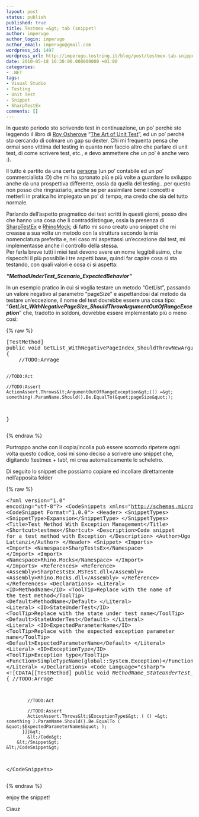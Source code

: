 ```yaml
---
layout: post
status: publish
published: true
title: Testmex =&gt; tab (snippet)
author: imperugo
author_login: imperugo
author_email: imperugo@gmail.com
wordpress_id: 1497
wordpress_url: http://imperugo.tostring.it/blog/post/testmex-tab-snippet/
date: 2010-05-18 16:30:00.000000000 +01:00
categories:
- .NET
tags:
- Visual Studio
- Testing
- Unit Test
- Snippet
- SharpTestEx
comments: []
---
```

<p>In questo periodo sto scrivendo test in continuazione, un po’ perchè sto leggendo il libro di <a href="http://weblogs.asp.net/rosherove/">Roy Osherove</a> “<a href="http://www.amazon.com/Art-Unit-Testing-Examples-Net/dp/1933988274/ref=sr_1_1?ie=UTF8&amp;s=books&amp;qid=1274130780&amp;sr=8-1">The Art of Unit Test</a>”, ed un po’ perchè sto cercando di colmare un gap su dexter. Chi mi frequenta pensa che ormai sono vittima del testing in quanto non faccio altro che parlare di unit test, di come scrivere test, etc., e devo ammettere che un po’ è anche vero :). </p>  <p>Il tutto è partito da una certa <a href="http://blogs.ugidotnet.org/pape/Default.aspx">persona</a> (un po’ contabile ed un po’ commercialista :D) che mi ha spronato più e più volte a guardare lo sviluppo anche da una prospettiva differente, ossia da quella del testing...per questo&#160; non posso che ringraziarlo, anche se per assimilare bene i concetti e metterli in pratica ho impiegato un po’ di tempo, ma credo che sia del tutto normale. </p>  <p>Parlando dell’aspetto pragmatico dei test scritti in questi giorni, posso dire che hanno una cosa che li contraddistingue, ossia la presenza di <a href="http://sharptestex.codeplex.com/">SharpTestEx</a> e <a href="http://www.ayende.com/projects/rhino-mocks.aspx">RhinoMock</a>; di fatto mi sono creato uno snippet che mi creasse a sua volta un metodo con la struttura secondo la mia nomenclatura preferita e, nel caso mi aspettassi un’eccezione dal test, mi implementasse anche il controllo della stessa.    <br />Per farla breve tutti i miei test devono avere un nome leggibilissimo, che rispecchi il più possibile i tre aspetti base, quindi far capire cosa si sta testando, con quali valori e cosa ci si aspetta: </p>  <p><em><b>“MethodUnderTest_Scenario_ExpectedBehavior”</b></em></p>  <p>In un esempio pratico in cui si voglia testare un metodo “GetList”, passando un valore negativo al parametro “pageSize” e aspettandosi dal metodo da testare un’eccezione, il nome del test dovrebbe essere una cosa tipo: “<em><b>GetList_WithNegativePageSize_ShouldThrowArgumentOutOfRangeException</b></em>” che, tradotto in soldoni, dovrebbe essere implementato più o meno così:</p>  <p></p>  <p></p>  {% raw %}<pre class="brush: csharp;">[TestMethod]
public void GetList_WithNegativePageIndex_ShouldThrowNewArgumentOutOfRangeException()
{
    //TODO:Arrage

    //TODO:Act

    //TODO:Assert
    ActionAssert.Throws&lt;ArgumentOutOfRangeException&gt;(() =&gt; something).ParamName.Should().Be.EqualTo(&quot;pageSize&quot;);
}</pre>{% endraw %}

<p>Purtroppo anche con il copia/incolla può essere scomodo ripetere ogni volta questo codice, così mi sono deciso a scrivere uno snippet che, digitando !testmex + tab!, mi crea automaticamente lo scheletro. </p>

<p>Di seguito lo snippet che possiamo copiare ed incollare direttamente nell’apposita folder</p>

<p></p>

{% raw %}<pre class="brush: xml;">&lt;?xml version=&quot;1.0&quot; encoding=&quot;utf-8&quot;?&gt;
&lt;CodeSnippets xmlns=&quot;http://schemas.microsoft.com/VisualStudio/2005/CodeSnippet&quot;&gt;
    &lt;CodeSnippet Format=&quot;1.0.0&quot;&gt;
        &lt;Header&gt;
            &lt;SnippetTypes&gt;
                &lt;SnippetType&gt;Expansion&lt;/SnippetType&gt;
            &lt;/SnippetTypes&gt;
            &lt;Title&gt;Test Method With Exception Management&lt;/Title&gt;
            &lt;Shortcut&gt;testmex&lt;/Shortcut&gt;
            &lt;Description&gt;Code snippet for a test method with Exception &lt;/Description&gt;
            &lt;Author&gt;Ugo Lattanzi&lt;/Author&gt;
        &lt;/Header&gt;
        &lt;Snippet&gt;
            &lt;Imports&gt;
                &lt;Import&gt;
                    &lt;Namespace&gt;SharpTestsEx&lt;/Namespace&gt;
                &lt;/Import&gt;
                &lt;Import&gt;
                    &lt;Namespace&gt;Rhino.Mocks&lt;/Namespace&gt;
                &lt;/Import&gt;
            &lt;/Imports&gt;
            &lt;References&gt;
                &lt;Reference&gt;
                    &lt;Assembly&gt;SharpTestsEx.MSTest.dll&lt;/Assembly&gt;
                    &lt;Assembly&gt;Rhino.Mocks.dll&lt;/Assembly&gt;
                &lt;/Reference&gt;
            &lt;/References&gt;
            &lt;Declarations&gt;
                &lt;Literal&gt;
                    &lt;ID&gt;MethodName&lt;/ID&gt;
                    &lt;ToolTip&gt;Replace with the name of the test method&lt;/ToolTip&gt;
                    &lt;Default&gt;MethodName&lt;/Default&gt;
                &lt;/Literal&gt;
                &lt;Literal&gt;
                    &lt;ID&gt;StateUnderTest&lt;/ID&gt;
                    &lt;ToolTip&gt;Replace with the state under test name&lt;/ToolTip&gt;
                    &lt;Default&gt;StateUnderTest&lt;/Default&gt;
                &lt;/Literal&gt;
                &lt;Literal&gt;
                    &lt;ID&gt;ExpectedParameterName&lt;/ID&gt;
                    &lt;ToolTip&gt;Replace with the expected exception parameter name&lt;/ToolTip&gt;
                    &lt;Default&gt;ExpectedParameterName&lt;/Default&gt;
                &lt;/Literal&gt;
                &lt;Literal&gt;
                    &lt;ID&gt;ExceptionType&lt;/ID&gt;
                    &lt;ToolTip&gt;Exception type&lt;/ToolTip&gt;
                    &lt;Function&gt;SimpleTypeName(global::System.Exception)&lt;/Function&gt;
                &lt;/Literal&gt;
            &lt;/Declarations&gt;
            &lt;Code Language=&quot;csharp&quot;&gt;
                &lt;![CDATA[[TestMethod]
          public void $MethodName$_$StateUnderTest$_ShouldThrowNew$ExceptionType$()
        {
            //TODO:Arrage
            
            //TODO:Act
            
            //TODO:Assert
            ActionAssert.Throws&lt;$ExceptionType$&gt; ( () =&gt; something ).ParamName.Should().Be.EqualTo ( &quot;$ExpectedParameterName$&quot; );
          }]]&gt;
            &lt;/Code&gt;
        &lt;/Snippet&gt;
    &lt;/CodeSnippet&gt;
&lt;/CodeSnippets&gt;</pre>{% endraw %}

<p>enjoy the snippet!</p>

<p>Ciauz</p>

